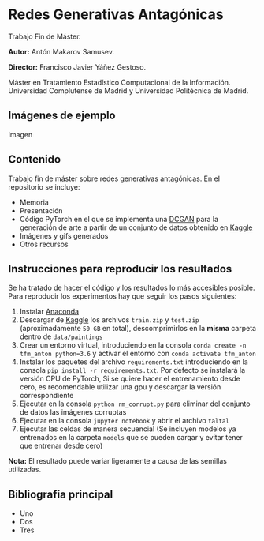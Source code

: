 # Redes Generativas Antagónicas
Trabajo Fin de Máster.

**Autor:** Antón Makarov Samusev.

**Director:** Francisco Javier Yáñez Gestoso.

Máster en Tratamiento Estadístico Computacional de la Información. Universidad Complutense de Madrid y Universidad Politécnica de Madrid.

## Imágenes de ejemplo
Imagen

## Contenido
Trabajo fin de máster sobre redes generativas antagónicas. En el repositorio se incluye:
- Memoria
- Presentación
- Código PyTorch en el que se implementa una [DCGAN](https://arxiv.org/abs/1511.06434) para la generación de arte a partir de un conjunto de datos obtenido en [Kaggle](https://www.kaggle.com/c/painter-by-numbers)
- Imágenes y gifs generados
- Otros recursos

## Instrucciones para reproducir los resultados
Se ha tratado de hacer el código y los resultados lo más accesibles posible. Para reproducir los experimentos hay que seguir los pasos siguientes:

1. Instalar [Anaconda](https://www.anaconda.com)
2. Descargar de [Kaggle](https://www.kaggle.com/c/painter-by-numbers/data) los archivos `train.zip` y `test.zip` (aproximadamente `50 GB` en total), descomprimirlos en la **misma** carpeta dentro de `data/paintings`
3. Crear un entorno virtual, introduciendo en la consola `conda create -n tfm_anton python=3.6` y activar el entorno con `conda activate tfm_anton`
4. Instalar los paquetes del archivo `requirements.txt` introduciendo en la consola `pip install -r requirements.txt`. Por defecto se instalará la versión CPU de PyTorch, Si se quiere hacer el entrenamiento desde cero, es recomendable utilizar una gpu y descargar la versión correspondiente
5. Ejecutar en la consola `python rm_corrupt.py` para eliminar del conjunto de datos las imágenes corruptas
5. Ejecutar en la consola `jupyter notebook` y abrir el archivo `taltal`
6. Ejecutar las celdas de manera secuencial (Se incluyen modelos ya entrenados en la carpeta `models` que se pueden cargar y evitar tener que entrenar desde cero)

**Nota:** El resultado puede variar ligeramente a causa de las semillas utilizadas.

## Bibliografía principal
- Uno
- Dos
- Tres
